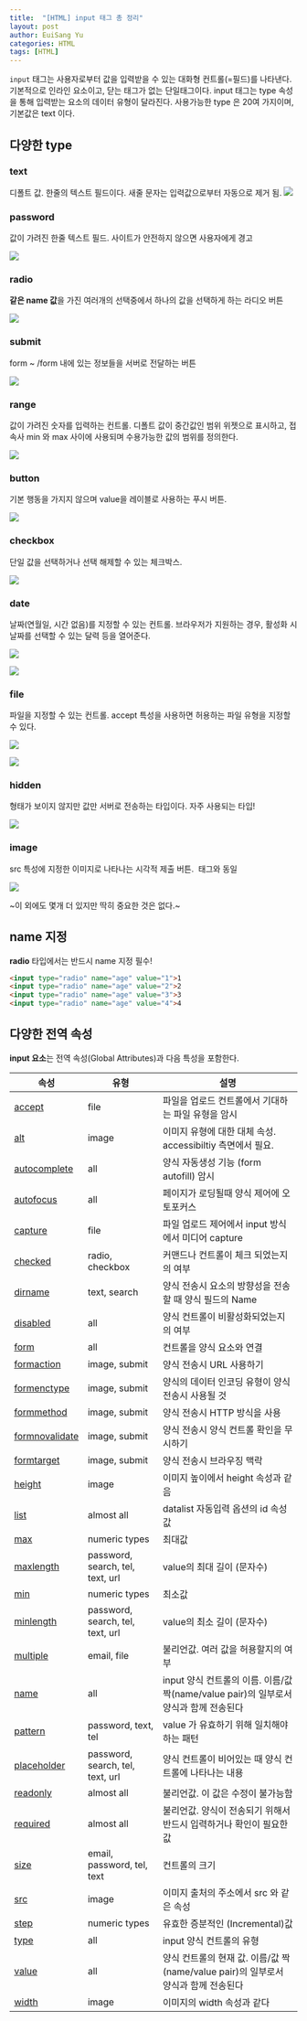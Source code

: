 ```yaml
---
title:  "[HTML] input 태그 총 정리"
layout: post
author: EuiSang Yu
categories: HTML
tags: [HTML]
---
```


<code>input</code> 태그는 사용자로부터 값을 입력받을 수 있는 대화형 컨트롤(=필드)를 나타낸다. 기본적으로 인라인 요소이고, 닫는 태그가 없는 단일태그이다. input 태그는 type 속성을 통해 입력받는 요소의 데이터 유형이 달라진다. 사용가능한 type 은 20여 가지이며, 기본값은 text 이다.

## 다양한 type

### text

디폴트 값. 한줄의 텍스트 필드이다. 새줄 문자는 입력값으로부터 자동으로 제거 됨.
![](https://velog.velcdn.com/images/clothes/post/21bde81f-c0e8-4859-b2a2-441007fc5dad/image.png)


### password

값이 가려진 한줄 텍스트 필드. 사이트가 안전하지 않으면 사용자에게 경고

![](https://velog.velcdn.com/images/clothes/post/ccd7af7d-9ee9-4b85-b0dc-0714eeabaa1a/image.png)

### radio

**같은 name 값**을 가진 여러개의 선택중에서 하나의 값을 선택하게 하는 라디오 버튼

![](https://velog.velcdn.com/images/clothes/post/7df3f73a-3ace-411e-b2f4-090561677b42/image.png)

### submit

form ~ /form 내에 있는 정보들을 서버로 전달하는 버튼

![](https://velog.velcdn.com/images/clothes/post/c90694a2-bcde-43c1-b3cb-0a8df761babc/image.png)

### range

값이 가려진 숫자를 입력하는 컨트롤. 디폴트 값이 중간값인 범위 위젯으로 표시하고, 접속사 min 와 max 사이에 사용되며 수용가능한 값의 범위를 정의한다.

![](https://velog.velcdn.com/images/clothes/post/e6dc1932-0929-43e8-8d99-c6ae3bd862b9/image.png)

### button

기본 행동을 가지지 않으며 value을 레이블로 사용하는 푸시 버튼.

![](https://velog.velcdn.com/images/clothes/post/159419e3-b3ae-4b68-867a-dcfaf9af72be/image.png)

### checkbox

단일 값을 선택하거나 선택 해제할 수 있는 체크박스.

![](https://velog.velcdn.com/images/clothes/post/f1e1bcad-69e4-4a14-904a-a5aa515f39a1/image.png)

### date

날짜(연월일, 시간 없음)를 지정할 수 있는 컨트롤. 브라우저가 지원하는 경우, 활성화 시 날짜를 선택할 수 있는 달력 등을 열어준다.

![](https://velog.velcdn.com/images/clothes/post/aaee5aaa-ca91-4162-8948-8fe184c767b7/image.png)

![](https://velog.velcdn.com/images/clothes/post/72f0d4c7-b884-40ee-96ee-1061e2a69425/image.png)

### file

파일을 지정할 수 있는 컨트롤. accept 특성을 사용하면 허용하는 파일 유형을 지정할 수 있다.

![](https://velog.velcdn.com/images/clothes/post/89c972e1-8884-45cd-8889-7286cd174c7e/image.png)

![](https://velog.velcdn.com/images/clothes/post/ac8e5f05-04c1-40a3-9e64-86eebf485736/image.png)

### hidden

형태가 보이지 않지만 값만 서버로 전송하는 타입이다. 자주 사용되는 타입!

![](https://velog.velcdn.com/images/clothes/post/69f877eb-0575-40fc-9415-12f0d6cb98c2/image.png)

### image

src 특성에 지정한 이미지로 나타나는 시각적 제출 버튼. <img> 태그와 동일

![](https://velog.velcdn.com/images/clothes/post/ea3f7c53-45cd-475d-9372-9ee4ee644ad9/image.png)

~이 외에도 몇개 더 있지만 딱히 중요한 것은 없다.~

## name 지정

**radio** 타입에서는 반드시 name 지정 필수!

```html
<input type="radio" name="age" value="1">1
<input type="radio" name="age" value="2">2
<input type="radio" name="age" value="3">3
<input type="radio" name="age" value="4">4
```

## 다양한 전역 속성

**input 요소**는 전역 속성(Global Attributes)과 다음 특성을 포함한다.

| 속성 | 유형 | 설명 |
| --- | --- | --- |
| [accept](https://developer.mozilla.org/ko/docs/Web/HTML/Element/Input#htmlattrdefaccept) | file | 파일을 업로드 컨트롤에서 기대하는 파일 유형을 암시 |
| [alt](https://developer.mozilla.org/ko/docs/Web/HTML/Element/Input#htmlattrdefalt) | image | 이미지 유형에 대한 대체 속성. accessibiltiy 측면에서 필요. |
| [autocomplete](https://developer.mozilla.org/ko/docs/Web/HTML/Element/Input#htmlattrdefautocomplete) | all | 양식 자동생성 기능 (form autofill) 암시 |
| [autofocus](https://developer.mozilla.org/ko/docs/Web/HTML/Element/Input#htmlattrdefautofocus) | all | 페이지가 로딩될때 양식 제어에 오토포커스 |
| [capture](https://developer.mozilla.org/ko/docs/Web/HTML/Element/Input#htmlattrdefcapture) | file | 파일 업로드 제어에서 input 방식에서 미디어 capture |
| [checked](https://developer.mozilla.org/ko/docs/Web/HTML/Element/Input#htmlattrdefchecked) | radio, checkbox | 커맨드나 컨트롤이 체크 되었는지의 여부 |
| [dirname](https://developer.mozilla.org/ko/docs/Web/HTML/Element/Input#htmlattrdefdirname) | text, search | 양식 전송시 요소의 방향성을 전송할 때 양식 필드의 Name |
| [disabled](https://developer.mozilla.org/ko/docs/Web/HTML/Element/Input#htmlattrdefdisabled) | all | 양식 컨트롤이 비활성화되었는지의 여부 |
| [form](https://developer.mozilla.org/ko/docs/Web/HTML/Element/Input#htmlattrdefform) | all | 컨트롤을 양식 요소와 연결 |
| [formaction](https://developer.mozilla.org/ko/docs/Web/HTML/Element/Input#htmlattrdefformaction) | image, submit | 양식 전송시 URL 사용하기 |
| [formenctype](https://developer.mozilla.org/ko/docs/Web/HTML/Element/Input#htmlattrdefformenctype) | image, submit | 양식의 데이터 인코딩 유형이 양식 전송시 사용될 것 |
| [formmethod](https://developer.mozilla.org/ko/docs/Web/HTML/Element/Input#htmlattrdefformmethod) | image, submit | 양식 전송시 HTTP 방식을 사용 |
| [formnovalidate](https://developer.mozilla.org/ko/docs/Web/HTML/Element/Input#htmlattrdefformnovalidate) | image, submit | 양식 전송시 양식 컨트롤 확인을 무시하기 |
| [formtarget](https://developer.mozilla.org/ko/docs/Web/HTML/Element/Input#htmlattrdefformtarget) | image, submit | 양식 전송시 브라우징 맥락 |
| [height](https://developer.mozilla.org/ko/docs/Web/HTML/Element/Input#htmlattrdefheight) | image | 이미지 높이에서 height 속성과 같음 |
| [list](https://developer.mozilla.org/ko/docs/Web/HTML/Element/Input#htmlattrdeflist) | almost all | datalist 자동입력 옵션의 id 속성값 |
| [max](https://developer.mozilla.org/ko/docs/Web/HTML/Element/Input#htmlattrdefmax) | numeric types | 최대값 |
| [maxlength](https://developer.mozilla.org/ko/docs/Web/HTML/Element/Input#htmlattrdefmaxlength) | password, search, tel, text, url | value의 최대 길이 (문자수) |
| [min](https://developer.mozilla.org/ko/docs/Web/HTML/Element/Input#htmlattrdefmin) | numeric types | 최소값 |
| [minlength](https://developer.mozilla.org/ko/docs/Web/HTML/Element/Input#htmlattrdefminlength) | password, search, tel, text, url | value의 최소 길이 (문자수) |
| [multiple](https://developer.mozilla.org/ko/docs/Web/HTML/Element/Input#htmlattrdefmultiple) | email, file | 불리언값. 여러 값을 허용할지의 여부 |
| [name](https://developer.mozilla.org/ko/docs/Web/HTML/Element/Input#htmlattrdefname) | all | input 양식 컨트롤의 이름. 이름/값 짝(name/value pair)의 일부로서 양식과 함께 전송된다 |
| [pattern](https://developer.mozilla.org/ko/docs/Web/HTML/Element/Input#htmlattrdefpattern) | password, text, tel | value 가 유효하기 위해 일치해야 하는 패턴 |
| [placeholder](https://developer.mozilla.org/ko/docs/Web/HTML/Element/Input#htmlattrdefplaceholder) | password, search, tel, text, url | 양식 컨트롤이 비어있는 때 양식 컨트롤에 나타나는 내용 |
| [readonly](https://developer.mozilla.org/en-US/docs/Web/HTML/Attributes/readonly) | almost all | 불리언값. 이 값은 수정이 불가능함 |
| [required](https://developer.mozilla.org/en-US/docs/Web/HTML/Attributes/required) | almost all | 불리언값. 양식이 전송되기 위해서 반드시 입력하거나 확인이 필요한 값 |
| [size](https://developer.mozilla.org/ko/docs/Web/HTML/Element/Input#htmlattrdefsize) | email, password, tel, text | 컨트롤의 크기 |
| [src](https://developer.mozilla.org/ko/docs/Web/HTML/Element/Input#htmlattrdefsrc) | image | 이미지 출처의 주소에서 src 와 같은 속성 |
| [step](https://developer.mozilla.org/ko/docs/Web/HTML/Element/Input#htmlattrdefstep) | numeric types | 유효한 증분적인 (Incremental)값 |
| [type](https://developer.mozilla.org/ko/docs/Web/HTML/Element/Input#htmlattrdeftype) | all | input 양식 컨트롤의 유형 |
| [value](https://developer.mozilla.org/ko/docs/Web/HTML/Element/Input#htmlattrdefvalue) | all | 양식 컨트롤의 현재 값. 이름/값 짝(name/value pair)의 일부로서 양식과 함께 전송된다 |
| [width](https://developer.mozilla.org/ko/docs/Web/HTML/Element/Input#htmlattrdefwidth) | image | 이미지의 width 속성과 같다 |
